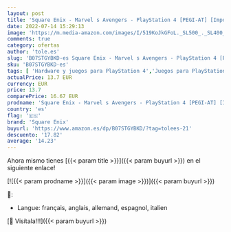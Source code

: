 ```yaml
---
layout: post
title: 'Square Enix - Marvel s Avengers - PlayStation 4 [PEGI-AT] [Importación alemana]'
date: 2022-07-14 15:29:13
image: 'https://m.media-amazon.com/images/I/519KoJkGFoL._SL500_._SL400_.jpg'
comments: true
category: ofertas
author: 'tole.es'
slug: 'B07STGYBKD-es Square Enix - Marvel s Avengers - PlayStation 4 [PEGI-AT]...'
sku: 'B07STGYBKD-es'
tags: [ 'Hardware y juegos para PlayStation 4','Juegos para PlayStation 4','Videojuegos','playstation','square enix','🇪🇸', ]
actualPrice: 13.7 EUR
currency: EUR
price: 13.7
comparePrice: 16.67 EUR
prodname: 'Square Enix - Marvel s Avengers - PlayStation 4 [PEGI-AT] [Importación alemana]'
country: 'es'
flag: '🇪🇸'
brand: 'Square Enix'
buyurl: 'https://www.amazon.es/dp/B07STGYBKD/?tag=tolees-21'
descuento: '17.82'
average: '14.23'
---
```


Ahora mismo tienes [{{< param title >}}]({{< param buyurl >}}) en el siguiente enlace!

[![{{< param prodname >}}]({{< param image >}})]({{< param buyurl >}})

🔎:

- Langue: français, anglais, allemand, espagnol, italien

[🛒 Visítala!!!]({{< param buyurl >}})
